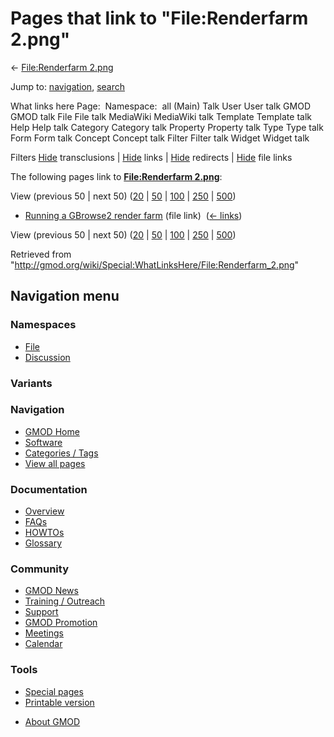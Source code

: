 <div id="mw-page-base" class="noprint">

</div>

<div id="mw-head-base" class="noprint">

</div>

<div id="content" class="mw-body" role="main">

<span id="top"></span>

<div id="mw-js-message" style="display:none;">

</div>



# <span dir="auto">Pages that link to "File:Renderfarm 2.png"</span>

<div id="bodyContent">

<div id="contentSub">

← [File:Renderfarm
2.png](/wiki/File:Renderfarm_2.png "File:Renderfarm 2.png")

</div>

<div id="jump-to-nav" class="mw-jump">

Jump to: [navigation](#mw-navigation), [search](#p-search)

</div>

<div id="mw-content-text">

What links here Page:  Namespace:  all (Main) Talk User User talk GMOD
GMOD talk File File talk MediaWiki MediaWiki talk Template Template talk
Help Help talk Category Category talk Property Property talk Type Type
talk Form Form talk Concept Concept talk Filter Filter talk Widget
Widget talk

Filters
[Hide](/mediawiki/index.php?title=Special:WhatLinksHere/File:Renderfarm_2.png&hidetrans=1 "Special:WhatLinksHere/File:Renderfarm 2.png")
transclusions \|
[Hide](/mediawiki/index.php?title=Special:WhatLinksHere/File:Renderfarm_2.png&hidelinks=1 "Special:WhatLinksHere/File:Renderfarm 2.png")
links \|
[Hide](/mediawiki/index.php?title=Special:WhatLinksHere/File:Renderfarm_2.png&hideredirs=1 "Special:WhatLinksHere/File:Renderfarm 2.png")
redirects \|
[Hide](/mediawiki/index.php?title=Special:WhatLinksHere/File:Renderfarm_2.png&hideimages=1 "Special:WhatLinksHere/File:Renderfarm 2.png")
file links

The following pages link to **[File:Renderfarm
2.png](/wiki/File:Renderfarm_2.png "File:Renderfarm 2.png")**:

View (previous 50 \| next 50)
([20](/mediawiki/index.php?title=Special:WhatLinksHere/File:Renderfarm_2.png&limit=20 "Special:WhatLinksHere/File:Renderfarm 2.png")
\|
[50](/mediawiki/index.php?title=Special:WhatLinksHere/File:Renderfarm_2.png&limit=50 "Special:WhatLinksHere/File:Renderfarm 2.png")
\|
[100](/mediawiki/index.php?title=Special:WhatLinksHere/File:Renderfarm_2.png&limit=100 "Special:WhatLinksHere/File:Renderfarm 2.png")
\|
[250](/mediawiki/index.php?title=Special:WhatLinksHere/File:Renderfarm_2.png&limit=250 "Special:WhatLinksHere/File:Renderfarm 2.png")
\|
[500](/mediawiki/index.php?title=Special:WhatLinksHere/File:Renderfarm_2.png&limit=500 "Special:WhatLinksHere/File:Renderfarm 2.png"))

- [Running a GBrowse2 render
  farm](/wiki/Running_a_GBrowse2_render_farm "Running a GBrowse2 render farm")
  (file link) ‎ <span class="mw-whatlinkshere-tools">([←
  links](/mediawiki/index.php?title=Special:WhatLinksHere&target=Running+a+GBrowse2+render+farm "Special:WhatLinksHere"))</span>

View (previous 50 \| next 50)
([20](/mediawiki/index.php?title=Special:WhatLinksHere/File:Renderfarm_2.png&limit=20 "Special:WhatLinksHere/File:Renderfarm 2.png")
\|
[50](/mediawiki/index.php?title=Special:WhatLinksHere/File:Renderfarm_2.png&limit=50 "Special:WhatLinksHere/File:Renderfarm 2.png")
\|
[100](/mediawiki/index.php?title=Special:WhatLinksHere/File:Renderfarm_2.png&limit=100 "Special:WhatLinksHere/File:Renderfarm 2.png")
\|
[250](/mediawiki/index.php?title=Special:WhatLinksHere/File:Renderfarm_2.png&limit=250 "Special:WhatLinksHere/File:Renderfarm 2.png")
\|
[500](/mediawiki/index.php?title=Special:WhatLinksHere/File:Renderfarm_2.png&limit=500 "Special:WhatLinksHere/File:Renderfarm 2.png"))

</div>

<div class="printfooter">

Retrieved from
"<http://gmod.org/wiki/Special:WhatLinksHere/File:Renderfarm_2.png>"

</div>

<div id="catlinks" class="catlinks catlinks-allhidden">

</div>

<div class="visualClear">

</div>

</div>

</div>

<div id="mw-navigation">

## Navigation menu

<div id="mw-head">



<div id="left-navigation">

<div id="p-namespaces" class="vectorTabs" role="navigation"
aria-labelledby="p-namespaces-label">

### Namespaces

- <span id="ca-nstab-image"><a href="/wiki/File:Renderfarm_2.png" accesskey="c"
  title="View the file page [c]">File</a></span>
- <span id="ca-talk"><a
  href="/mediawiki/index.php?title=File_talk:Renderfarm_2.png&amp;action=edit&amp;redlink=1"
  accesskey="t"
  title="Discussion about the content page [t]">Discussion</a></span>

</div>

<div id="p-variants" class="vectorMenu emptyPortlet" role="navigation"
aria-labelledby="p-variants-label">

### 

### Variants[](#)

<div class="menu">

</div>

</div>

</div>

<div id="right-navigation">





</div>



</div>

</div>

</div>

<div id="mw-panel">

<div id="p-logo" role="banner">

<a href="/wiki/Main_Page"
style="background-image: url(http://gmod.org/images/GMOD-cogs.png);"
title="Visit the main page"></a>

</div>

<div id="p-Navigation" class="portal" role="navigation"
aria-labelledby="p-Navigation-label">

### Navigation

<div class="body">

- <span id="n-GMOD-Home">[GMOD Home](/wiki/Main_Page)</span>
- <span id="n-Software">[Software](/wiki/GMOD_Components)</span>
- <span id="n-Categories-.2F-Tags">[Categories /
  Tags](/wiki/Categories)</span>
- <span id="n-View-all-pages">[View all
  pages](/wiki/Special:AllPages)</span>

</div>

</div>

<div id="p-Documentation" class="portal" role="navigation"
aria-labelledby="p-Documentation-label">

### Documentation

<div class="body">

- <span id="n-Overview">[Overview](/wiki/Overview)</span>
- <span id="n-FAQs">[FAQs](/wiki/Category:FAQ)</span>
- <span id="n-HOWTOs">[HOWTOs](/wiki/Category:HOWTO)</span>
- <span id="n-Glossary">[Glossary](/wiki/Glossary)</span>

</div>

</div>

<div id="p-Community" class="portal" role="navigation"
aria-labelledby="p-Community-label">

### Community

<div class="body">

- <span id="n-GMOD-News">[GMOD News](/wiki/GMOD_News)</span>
- <span id="n-Training-.2F-Outreach">[Training /
  Outreach](/wiki/Training_and_Outreach)</span>
- <span id="n-Support">[Support](/wiki/Support)</span>
- <span id="n-GMOD-Promotion">[GMOD
  Promotion](/wiki/GMOD_Promotion)</span>
- <span id="n-Meetings">[Meetings](/wiki/Meetings)</span>
- <span id="n-Calendar">[Calendar](/wiki/Calendar)</span>

</div>

</div>

<div id="p-tb" class="portal" role="navigation"
aria-labelledby="p-tb-label">

### Tools

<div class="body">

- <span id="t-specialpages"><a href="/wiki/Special:SpecialPages" accesskey="q"
  title="A list of all special pages [q]">Special pages</a></span>
- <span id="t-print"><a
  href="/mediawiki/index.php?title=Special:WhatLinksHere/File:Renderfarm_2.png&amp;printable=yes"
  rel="alternate" accesskey="p"
  title="Printable version of this page [p]">Printable version</a></span>

</div>

</div>

</div>

</div>

<div id="footer" role="contentinfo">

- <span id="footer-places-about">[About
  GMOD](/wiki/GMOD:About "GMOD:About")</span>

<!-- -->






</div>
